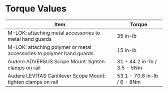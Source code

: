 # Torque Values

| Item | Torque |
| ---- | ------ |
| M-LOK: attaching metal accessories to metal hand guards | 35 in-lb |
| M-LOK: attaching polymer or metal accessories to polymer hand guards | 15 in-lb |
| Audere ADVERSUS Scope Mount: tighten clamps on rail | 31 - 44.2 in-lb / 3.5 - 5Nm |
| Audere LEVITAS Cantilever Scope Mount: tighten clamps on rail | 53.1 - 70.8 in-lb / 6 - 8Nm |
